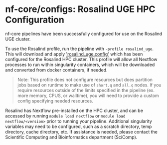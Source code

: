 # nf-core/configs: Rosalind UGE HPC Configuration

nf-core pipelines have been successfully configured for use on the Rosalind UGE cluster.

To use the Rosalind profile, run the pipeline with `-profile rosalind_uge`. This will download and apply ['rosalind_uge.config'](../conf/rosalind_uge.config) which has been configured for the Rosalind HPC cluster. This profile will allow all Nextflow processes to run within singularity containers, which will be downloaded and converted from docker containers, if needed.

> Note: This profile does not configure resources but does partition jobs based on runtime to make use of `short.q` and `all.q` nodes. If you require resources outside of the limits specified in the pipeline (ex. more memory, CPUS, or walltime), you will need to provide a custom config specifying needed resources.

Rosalind has Nextflow pre-installed on the HPC cluster, and can be accessed by running `module load nextflow` or `module load nextflow/<version>` prior to running your pipeline. Additional singularity variables may need to be configured, such as a scratch directory, temp directory, cache directory, etc. If assistance is needed, please contact the Scientific Computing and Bioinformatics department (SciComp). 